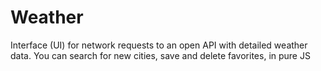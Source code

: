 # Weather

Interface (UI) for network requests to an open API with detailed weather data. You can search for new cities, save and delete favorites, in pure JS
